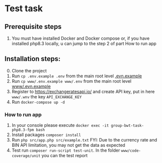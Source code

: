 # Test task

## Prerequisite steps

1. You must have installed Docker and Docker compose or, if you have installed php8.3 locally, u can jump to the step 2 of part How to run app

## Installation steps:

0. Clone the project
1. Run `cp .env.example .env` from the main root level [.evn.example](.env.example)
2. Run `cp www/.env.example www/.env` from the main root level [www/.evn.example](.env.example)
3. Register to https://exchangeratesapi.io/ and create API key, put in here `www/.wnv` the key `API_EXCHANGE_KEY`
4. Run `docker-compose up -d`

### How to run app

1. In your console please execute `docker exec -it group-bwt-task-php8.3-fpm bash`
2. Install packages `composer install`
3. Run `php src/app.php src/example.txt` FYI: Due to the currency rate and BIN API limitation, you may not get the data as expected
4. Test run `composer run-script test-unit`. In the folder `www/code-coverage/unit` you can the test report
